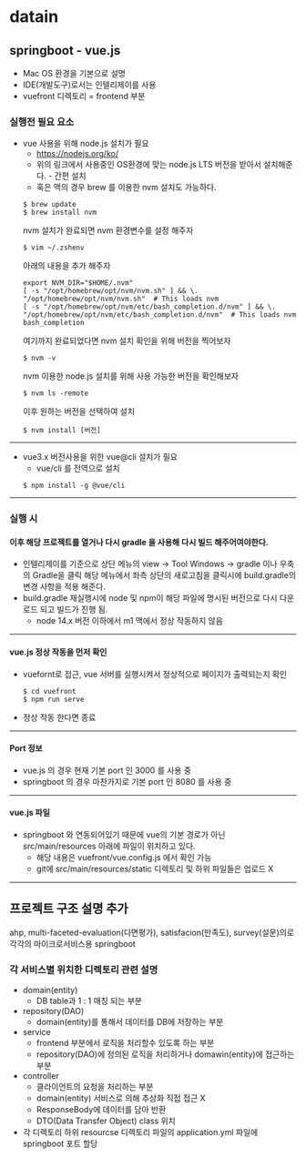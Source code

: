 # datain
## springboot - vue.js
- Mac OS 환경을 기본으로 설명
- IDE(개발도구)로서는 인텔리제이를 사용
- vuefront 디렉토리 = frontend 부분

### 실행전 필요 요소
- vue 사용을 위해 node.js 설치가 필요
    - https://nodejs.org/ko/
    - 위의 링크에서 사용중인 OS환경에 맞는 node.js LTS 버전을 받아서 설치해준다. - 간편 설치
    - 혹은 맥의 경우 brew 를 이용한 nvm 설치도 가능하다.
    ```
    $ brew update
    $ brew install nvm
  ```
    nvm 설치가 완료되면 nvm 환경변수를 설정 해주자
    ```
  $ vim ~/.zshenv
  ```
  아래의 내용을 추가 해주자
    ```
    export NVM_DIR="$HOME/.nvm"
    [ -s "/opt/homebrew/opt/nvm/nvm.sh" ] && \. "/opt/homebrew/opt/nvm/nvm.sh"  # This loads nvm
    [ -s "/opt/homebrew/opt/nvm/etc/bash_completion.d/nvm" ] && \. "/opt/homebrew/opt/nvm/etc/bash_completion.d/nvm"  # This loads nvm bash_completion
  ```
  여기까지 완료되었다면 nvm 설치 확인을 위해 버전을 찍어보자
    ```
   $ nvm -v
    ```
  nvm 이용한 node.js 설치를 위해 사용 가능한 버전을 확인해보자
  ````
  $ nvm ls -remote
  ````
  이후 원하는 버전을 선택하여 설치
  ```
  $ nvm install [버전]
  ```
------------
- vue3.x 버전사용을 위한 vue@cli 설치가 필요
  - vue/cli 를 전역으로 설치
  ```
  $ npm install -g @vue/cli
  ```
------------
### 실행 시
#### 이후 해당 프로젝트를 열거나 다시 gradle 을 사용해 다시 빌드 해주어여야한다.
  - 인텔리제이를 기준으로 상단 메뉴의 view -> Tool Windows -> gradle 이나 우축의 Gradle을 클릭 해당 메뉴에서 좌측 상단의 새로고침을 클릭시에 build.gradle의 변경 사항을 적용 해준다.
  - build.gradle 재실행시에 node 및 npm이 해당 파일에 명시된 버전으로 다시 다운로드 되고 빌드가 진행 됨.
    - node 14.x 버전 이하에서 m1 맥에서 정상 작동하지 않음
------------
#### vue.js 정상 작동을 먼저 확인
  - vuefornt로 접근, vue 서버를 실행시켜서 정상적으로 페이지가 출력되는지 확인
    ```
    $ cd vuefront
    $ npm run serve
  - 정상 작동 한다면 종료
------------
#### Port 정보
  - vue.js 의 경우 현재 기본 port 인 3000 를 사용 중
  - springboot 의 경우 마찬가지로 기본 port 인 8080 를 사용 중
------------
#### vue.js 파일
  - springboot 와 연동되어있기 때문에 vue의 기본 경로가 아닌 src/main/resources 아래에 파일이 위치하고 있다.
    - 해당 내용은  vuefront/vue.config.js 에서 확인 가능
    - git에 src/main/resources/static 디렉토리 및 하위 파일들은 업로드 X


------------
## 프로젝트 구조 설명 추가
ahp, multi-faceted-evaluation(다면평가), satisfacion(만족도), survey(설문)의로 각각의 마이크로서비스용 springboot
### 각 서비스별 위치한 디렉토리 관련 설명
- domain(entity)
  - DB table과 1 : 1 매칭 되는 부분
- repository(DAO)
  - domain(entity)를 통해서 데이터를 DB에 저장하는 부분
- service
  - frontend 부분에서 로직을 처리할수 있도록 하는 부분
  - repository(DAO)에 정의된 로직을 처리하거나 domawin(entity)에 접근하는 부분
- controller
  - 클라이언트의 요청을 처리하는 부분
  - domain(entity) 서비스로 의해 추상화 직접 접근 X
  - ResponseBody에 데이터를 담아 반환
  - DTO(Data Transfer Object) class 위치
- 각 디렉토리 하위 resourcse 디렉토리 파일의 application.yml 파일에 springboot 포트 할당